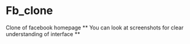 # Fb_clone
Clone of facebook homepage
** You can look at screenshots for clear understanding of interface **
